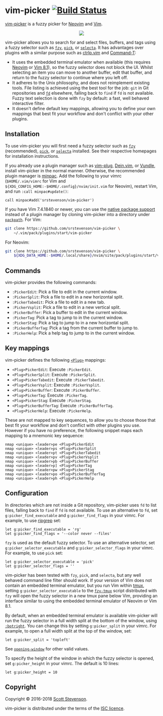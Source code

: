 # vim-picker [![Build Status](https://travis-ci.org/srstevenson/vim-picker.svg?branch=master)](https://travis-ci.org/srstevenson/vim-picker)

[vim-picker] is a fuzzy picker for [Neovim] and [Vim].

<p align="center">
  <img src="https://cloud.githubusercontent.com/assets/5845679/23188507/d9ab861e-f886-11e6-9869-973f98909a85.gif" />
</p>

vim-picker allows you to search for and select files, buffers, and tags using a
fuzzy selector such as [`fzy`][fzy], [`pick`][pick], or [`selecta`][selecta]. It
has advantages over plugins with a similar purpose such as [ctrlp.vim] and
[Command-T]:

- It uses the embedded terminal emulator when available (this requires
  [Neovim][nvim-terminal] or [Vim 8.1][vim-terminal]), so the fuzzy selector
  does not block the UI. Whilst selecting an item you can move to another
  buffer, edit that buffer, and return to the fuzzy selector to continue where
  you left off.
- It adheres to the Unix philosophy, and does not reimplement existing tools.
  File listing is achieved using the best tool for the job: `git` in Git
  repositories and [`fd`][fd] elsewhere, falling back to `find` if `fd` is not
  available. Fuzzy text selection is done with `fzy` by default: a fast, well
  behaved interactive filter.
- It doesn't define default key mappings, allowing you to define your own
  mappings that best fit your workflow and don't conflict with your other
  plugins.

## Installation

To use vim-picker you will first need a fuzzy selector such as [`fzy`][fzy]
(recommended), [`pick`][pick], or [`selecta`][selecta] installed. See their
respective homepages for installation instructions.

If you already use a plugin manager such as [vim-plug], [Dein.vim], or [Vundle],
install vim-picker in the normal manner. Otherwise, the recommended plugin
manager is [minpac]. Add the following to your vimrc (`$HOME/.vim/vimrc` for Vim
and `${XDG_CONFIG_HOME:-$HOME/.config}/nvim/init.vim` for Neovim), restart Vim,
and run `:call minpac#update()`:

```viml
call minpac#add('srstevenson/vim-picker')
```

If you have Vim 7.4.1840 or newer, you can use the [native package
support][packages] instead of a plugin manager by cloning vim-picker into a
directory under [`packpath`][packpath]. For Vim:

```sh
git clone https://github.com/srstevenson/vim-picker \
    ~/.vim/pack/plugins/start/vim-picker
```

For Neovim:

```sh
git clone https://github.com/srstevenson/vim-picker \
    ${XDG_DATA_HOME:-$HOME/.local/share}/nvim/site/pack/plugins/start/vim-picker
```

## Commands

vim-picker provides the following commands:

- `:PickerEdit`: Pick a file to edit in the current window.
- `:PickerSplit`: Pick a file to edit in a new horizontal split.
- `:PickerTabedit`: Pick a file to edit in a new tab.
- `:PickerVsplit`: Pick a file to edit in a new vertical split.
- `:PickerBuffer`: Pick a buffer to edit in the current window.
- `:PickerTag`: Pick a tag to jump to in the current window.
- `:PickerStag`: Pick a tag to jump to in a new horizontal split.
- `:PickerBufferTag`: Pick a tag from the current buffer to jump to.
- `:PickerHelp`: Pick a help tag to jump to in the current window.

## Key mappings

vim-picker defines the following [`<Plug>`][plug-mappings] mappings:

- `<Plug>PickerEdit`: Execute `:PickerEdit`.
- `<Plug>PickerSplit`: Execute `:PickerSplit`.
- `<Plug>PickerTabedit`: Execute `:PickerTabedit`.
- `<Plug>PickerVsplit`: Execute `:PickerVsplit`.
- `<Plug>PickerBuffer`: Execute `:PickerBuffer`.
- `<Plug>PickerTag`: Execute `:PickerTag`.
- `<Plug>PickerStag`: Execute `:PickerStag`.
- `<Plug>PickerBufferTag`: Execute `:PickerBufferTag`.
- `<Plug>PickerHelp`: Execute `:PickerHelp`.

These are not mapped to key sequences, to allow you to choose those that best
fit your workflow and don't conflict with other plugins you use. However if you
have no preference, the following snippet maps each mapping to a mnemonic key
sequence:

```viml
nmap <unique> <leader>pe <Plug>PickerEdit
nmap <unique> <leader>ps <Plug>PickerSplit
nmap <unique> <leader>pt <Plug>PickerTabedit
nmap <unique> <leader>pv <Plug>PickerVsplit
nmap <unique> <leader>pb <Plug>PickerBuffer
nmap <unique> <leader>p] <Plug>PickerTag
nmap <unique> <leader>pw <Plug>PickerStag
nmap <unique> <leader>po <Plug>PickerBufferTag
nmap <unique> <leader>ph <Plug>PickerHelp
```

## Configuration

In directories which are not inside a Git repository, vim-picker uses `fd` to
list files, falling back to `find` if `fd` is not available. To use an
alternative to `fd`, set `g:picker_find_executable` and `g:picker_find_flags` in
your vimrc. For example, to use [ripgrep] set:

```viml
let g:picker_find_executable = 'rg'
let g:picker_find_flags = '--color never --files'
```

`fzy` is used as the default fuzzy selector. To use an alternative selector, set
`g:picker_selector_executable` and `g:picker_selector_flags` in your vimrc. For
example, to use `pick` set:

```viml
let g:picker_selector_executable = 'pick'
let g:picker_selector_flags = ''
```

vim-picker has been tested with `fzy`, `pick`, and `selecta`, but any well
behaved command line filter should work. If your version of Vim does not contain
an embedded terminal emulator, but you run Vim within [tmux], setting
`g:picker_selector_executable` to the [`fzy-tmux`][fzy-tmux] script distributed
with `fzy` will open the fuzzy selector in a new tmux pane below Vim, providing
an interface similar to using the embedded terminal emulator of Neovim or Vim
8.1.

By default, when an embedded terminal emulator is available vim-picker will run
the fuzzy selector in a full width split at the bottom of the window, using
[`:botright`][botright]. You can change this by setting `g:picker_split` in your
vimrc. For example, to open a full width split at the top of the window, set:

```viml
let g:picker_split = 'topleft'
```

See [`opening-window`][opening-window] for other valid values.

To specify the height of the window in which the fuzzy selector is opened, set
`g:picker_height` in your vimrc. The default is 10 lines:

```viml
let g:picker_height = 10
```

## Copyright

Copyright © 2016-2018 [Scott Stevenson].

vim-picker is distributed under the terms of the [ISC licence].

[botright]: https://neovim.io/doc/user/windows.html#:botright
[command-t]: https://github.com/wincent/command-t
[ctrlp.vim]: https://github.com/ctrlpvim/ctrlp.vim
[dein.vim]: https://github.com/Shougo/dein.vim
[fd]: https://github.com/sharkdp/fd
[fzy-tmux]: https://github.com/jhawthorn/fzy/blob/master/contrib/fzy-tmux
[fzy]: https://github.com/jhawthorn/fzy
[isc licence]: https://opensource.org/licenses/ISC
[minpac]: https://github.com/k-takata/minpac
[neovim]: https://neovim.io/
[nvim-terminal]: https://neovim.io/doc/user/nvim_terminal_emulator.html
[opening-window]: https://neovim.io/doc/user/windows.html#opening-window
[packages]: https://neovim.io/doc/user/repeat.html#packages
[packpath]: https://neovim.io/doc/user/options.html#'packpath'
[pick]: https://github.com/mptre/pick
[plug-mappings]: https://neovim.io/doc/user/map.html#%3CPlug%3E
[ripgrep]: https://github.com/BurntSushi/ripgrep
[scott stevenson]: https://scott.stevenson.io
[selecta]: https://github.com/garybernhardt/selecta
[tmux]: https://tmux.github.io/
[vim-picker]: https://github.com/srstevenson/vim-picker
[vim-plug]: https://github.com/junegunn/vim-plug
[vim-terminal]: https://vimhelp.appspot.com/terminal.txt.html
[vim]: http://www.vim.org/
[vundle]: https://github.com/VundleVim/Vundle.vim
